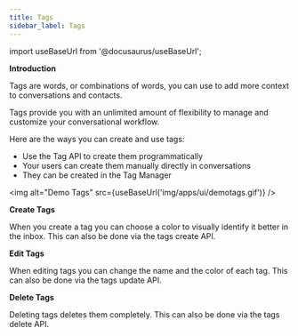 ```yaml
---
title: Tags
sidebar_label: Tags
---
```


import useBaseUrl from '@docusaurus/useBaseUrl';

**Introduction**

Tags are words, or combinations of words, you can use to add more context to conversations and contacts.

Tags provide you with an unlimited amount of flexibility to manage and customize your conversational workflow.

Here are the ways you can create and use tags:

- Use the Tag API to create them programmatically
- Your users can create them manually directly in conversations
- They can be created in the Tag Manager

<img alt="Demo Tags"
src={useBaseUrl('img/apps/ui/demotags.gif')} />

**Create Tags**

When you create a tag you can choose a color to visually identify it better in the inbox.
This can also be done via the tags create API.

**Edit Tags**

When editing tags you can change the name and the color of each tag.
This can also be done via the tags update API.

**Delete Tags**

Deleting tags deletes them completely.
This can also be done via the tags delete API.
